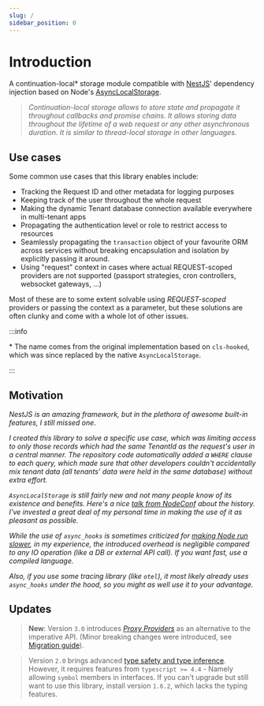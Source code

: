 ```yaml
---
slug: /
sidebar_position: 0
---
```


# Introduction

A continuation-local\* storage module compatible with [NestJS](https://nestjs.com/)' dependency injection based on Node's [AsyncLocalStorage](https://nodejs.org/api/async_context.html#async_context_class_asynclocalstorage).

> _Continuation-local storage allows to store state and propagate it throughout callbacks and promise chains. It allows storing data throughout the lifetime of a web request or any other asynchronous duration. It is similar to thread-local storage in other languages._

## Use cases

Some common use cases that this library enables include:

-   Tracking the Request ID and other metadata for logging purposes
-   Keeping track of the user throughout the whole request
-   Making the dynamic Tenant database connection available everywhere in multi-tenant apps
-   Propagating the authentication level or role to restrict access to resources
-   Seamlessly propagating the `transaction` object of your favourite ORM across services without breaking encapsulation and isolation by explicitly passing it around.
-   Using "request" context in cases where actual REQUEST-scoped providers are not supported (passport strategies, cron controllers, websocket gateways, ...)

Most of these are to some extent solvable using _REQUEST-scoped_ providers or passing the context as a parameter, but these solutions are often clunky and come with a whole lot of other issues.

:::info

\* The name comes from the original implementation based on `cls-hooked`, which was since replaced by the native `AsyncLocalStorage`.

:::

## Motivation

_NestJS is an amazing framework, but in the plethora of awesome built-in features, I still missed one_.

_I created this library to solve a specific use case, which was limiting access to only those records which had the same TenantId as the request's user in a central manner. The repository code automatically added a `WHERE` clause to each query, which made sure that other developers couldn't accidentally mix tenant data (all tenants' data were held in the same database) without extra effort._

_`AsyncLocalStorage` is still fairly new and not many people know of its existence and benefits. Here's a nice [talk from NodeConf](https://youtu.be/R2RMGQhWyCk?t=9742) about the history. I've invested a great deal of my personal time in making the use of it as pleasant as possible._

_While the use of `async_hooks` is sometimes criticized for [making Node run slower](https://gist.github.com/Aschen/5cc1f3f3b58f1e284b670b83bb53da7d), in my experience, the introduced overhead is negligible compared to any IO operation (like a DB or external API call). If you want fast, use a compiled language._

_Also, if you use some tracing library (like `otel`), it most likely already uses `async_hooks` under the hood, so you might as well use it to your advantage._

## Updates

> **New**: Version `3.0` introduces [_Proxy Providers_](#proxy-providers) as an alternative to the imperative API. (Minor breaking changes were introduced, see [Migration guide](#migration-guide)).

> Version `2.0` brings advanced [type safety and type inference](#type-safety-and-type-inference). However, it requires features from `typescript >= 4.4` - Namely allowing `symbol` members in interfaces. If you can't upgrade but still want to use this library, install version `1.6.2`, which lacks the typing features.
